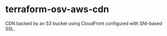 # terraform-osv-aws-cdn

CDN backed by an S3 bucket using CloudFront configured with SNI-based SSL.

